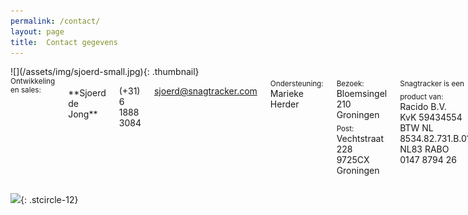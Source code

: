 ```yaml
---
permalink: /contact/
layout: page
title:  Contact gegevens
---
```


<div class="row"><div class="medium-4 columns">

<div class="row"><div class="small-6 columns">
![](/assets/img/sjoerd-small.jpg){: .thumbnail}
</div><div class="small-6 columns">
<sub>Ontwikkeling en sales:</sub><br/>
**Sjoerd de Jong**

(+31) 6 1888 3084

[sjoerd@snagtracker.com](mailto:sjoerd@snagtracker.com)

</div></div>


<sub>Ondersteuning:</sub><br/>
Marieke Herder

<sub>Bezoek:</sub><br/>
Bloemsingel 210 Groningen<br/>
<sub>Post:</sub><br/>
Vechtstraat 228<br/>
9725CX Groningen

<sub>Snagtracker is een product van:</sub><br/>
Racido B.V.<br/>
KvK 59434554<br/>
BTW NL 8534.82.731.B.01<br/>
NL83 RABO 0147 8794 26

</div><div class="medium-8 columns text-center">

![](//maps.googleapis.com/maps/api/staticmap?center=53.216667,6.566667&zoom=12&size=500x500&sensor=false){: .stcircle-12}

</div></div>